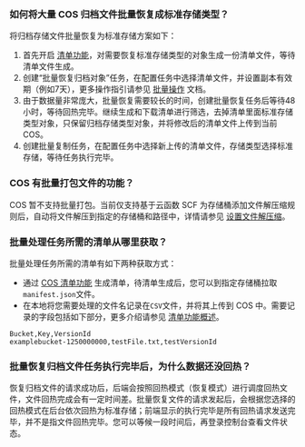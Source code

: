 ### 如何将大量 COS 归档文件批量恢复成标准存储类型？ 

将归档存储文件批量恢复为标准存储方案如下：

1. 首先开启 [清单功能](https://cloud.tencent.com/document/product/436/33703)，对需要恢复标准存储类型的对象生成一份清单文件，等待清单文件生成。
2. 创建“批量恢复归档对象”任务，在配置任务中选择清单文件，并设置副本有效期（例如7天），更多操作指引请参见 [批量操作](https://cloud.tencent.com/document/product/436/40961) 文档。
3. 由于数据量非常庞大，批量恢复需要较长的时间，创建批量恢复任务后等待48小时，等待回热完毕。继续生成和下载清单进行筛选，去掉清单里面标准存储类型对象，只保留归档存储类型对象，并将修改后的清单文件上传到当前 COS。
4. 创建批量复制任务，在配置任务中选择新上传的清单文件，存储类型选择标准存储，等待任务执行完毕。

### COS 有批量打包文件的功能？

COS 暂不支持批量打包。当前仅支持基于云函数 SCF 为存储桶添加文件解压缩规则后，自动将文件解压到指定的存储桶和路径中，详情请参见 [设置文件解压缩](https://cloud.tencent.com/document/product/436/42893)。

### 批量处理任务所需的清单从哪里获取？

批量处理任务所需的清单有如下两种获取方式：
- 通过 [COS 清单功能](https://cloud.tencent.com/document/product/436/33702) 生成清单，待清单生成后，您可以到指定存储桶拉取`manifest.json`文件。
- 在本地将您需要处理的文件名记录在`CSV`文件，并将其上传到 COS 中。需要记录的字段包括如下部分，更多介绍请参见 [清单功能概述](https://cloud.tencent.com/document/product/436/33703)。
```plaintext
Bucket,Key,VersionId
examplebucket-1250000000,testFile.txt,testVersionId
```

### 批量恢复归档文件任务执行完毕后，为什么数据还没回热？

恢复归档文件的请求成功后，后端会按照回热模式（恢复模式）进行调度回热文件，文件回热完成会有一定时间差。批量恢复文件的请求发起后，会根据您选择的回热模式在后台依次回热为标准存储；前端显示的执行完毕是所有回热请求发送完毕，并不是指文件回热完毕。您可以等候一段时间后，再登录控制台查看文件状态。
